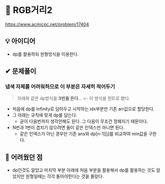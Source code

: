 # 🔎 RGB거리2

https://www.acmicpc.net/problem/17404

## 💡 아이디어

- dp를 활용하되 원형방식을 이용한다.

## ✔ 문제풀이

### 냅색 자체를 어려워하므로 이 부분은 자세히 적어두기

> 아래와 같은 dp방식을 **3번을 돈다**... <- 이 방식을 힌트로 봤다.

- 처음에 dp를 Infinity로 담아두고 시작하는 idx부분만 기존 arr값으로 할당한다.
- 그 아래는 규칙에 맞게 dp를 담는다.
  - 굳이 다음번까지 생각안해도 된다. 그 다음이 무조건 정해지기 때문이다.
- N번과 1번이 겹치기 않으려면 둘이 같은 인덱스만 아니면 된다.
  - 같은 인덱스가 아닌 경우만 기존 ans와 dp[n-1][j]를 비교하여 min값을 구한다.

## 🤕 어려웠던 점

- dp인것도 알았고 마지막 부분 아래에 처음 부분을 활용해서 dp를 활용하는 것도 알았지만 원형일때는 각각 돌아야한다는 것을 몰랐다.
